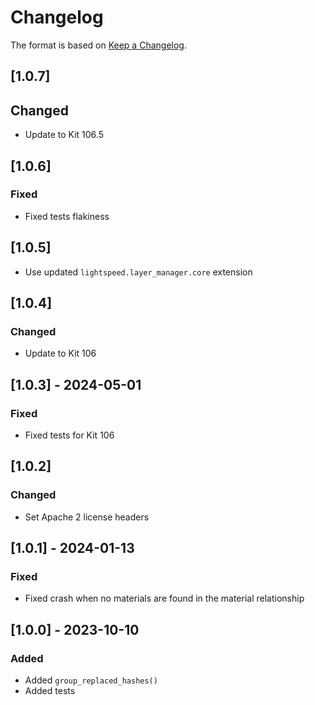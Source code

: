 # Changelog
The format is based on [Keep a Changelog](https://keepachangelog.com/en/1.0.0/).

## [1.0.7]
## Changed
- Update to Kit 106.5

## [1.0.6]
### Fixed
- Fixed tests flakiness

## [1.0.5]
- Use updated `lightspeed.layer_manager.core` extension

## [1.0.4]
### Changed
- Update to Kit 106

## [1.0.3] - 2024-05-01
### Fixed
- Fixed tests for Kit 106

## [1.0.2]
### Changed
- Set Apache 2 license headers

## [1.0.1] - 2024-01-13
### Fixed
- Fixed crash when no materials are found in the material relationship

## [1.0.0] - 2023-10-10
### Added
- Added `group_replaced_hashes()`
- Added tests
